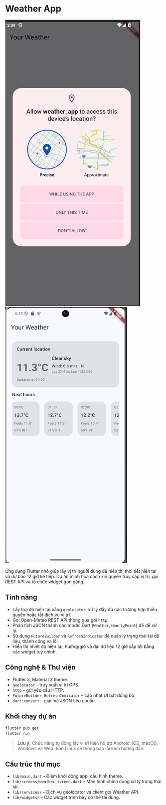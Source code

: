 # Weather App
![alt text](image.png)
![Ảnh xem trước](assets/image.png)

Ứng dụng Flutter nhỏ giúp lấy vị trí người dùng để hiển thị thời tiết hiện tại và dự báo 12 giờ kế tiếp. Dự án minh họa cách xin quyền truy cập vị trí, gọi REST API và tổ chức widget gọn gàng.

## Tính năng
- Lấy toạ độ hiện tại bằng `geolocator`, xử lý đầy đủ các trường hợp thiếu quyền hoặc tắt dịch vụ vị trí.
- Gọi Open-Meteo REST API thông qua gói `http`.
- Phân tích JSON thành các model Dart (`Weather`, `HourlyPoint`) để dễ xử lý.
- Sử dụng `FutureBuilder` và `RefreshIndicator` để quản lý trạng thái tải dữ liệu, thành công và lỗi.
- Hiển thị nhiệt độ hiện tại, hướng/gió và dải dữ liệu 12 giờ sắp tới bằng các widget tuỳ chỉnh.

## Công nghệ & Thư viện
- Flutter 3, Material 3 theme.
- `geolocator` – truy xuất vị trí GPS.
- `http` – gửi yêu cầu HTTP.
- `FutureBuilder`, `RefreshIndicator` – cập nhật UI bất đồng bộ.
- `dart:convert` – giải mã JSON tiêu chuẩn.

## Khởi chạy dự án

```sh
flutter pub get
flutter run
```

> **Lưu ý:** Chức năng tự động lấy vị trí hiện hỗ trợ Android, iOS, macOS, Windows và Web. Bản Linux sẽ thông báo lỗi kèm hướng dẫn.

## Cấu trúc thư mục
- `lib/main.dart` – Điểm khởi động app, cấu hình theme.
- `lib/screens/weather_screen.dart` – Màn hình chính cùng xử lý trạng thái tải.
- `lib/services/` – Dịch vụ geolocator và client gọi Weather API.
- `lib/widgets/` – Các widget trình bày có thể tái dùng.
